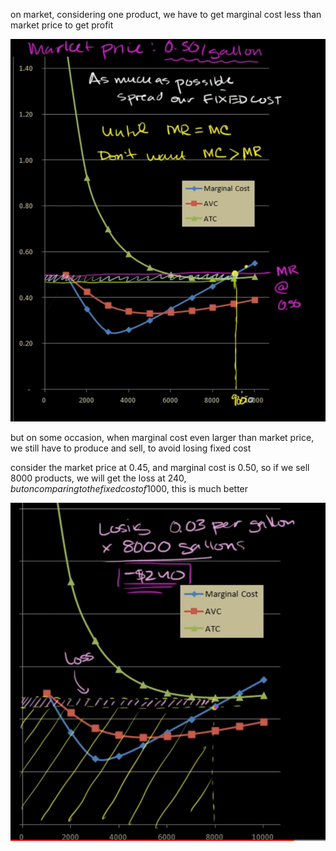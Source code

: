 on market, considering one product, we have to get marginal cost less than market price to get profit

![](2023-03-23-20-38-28.png)

but on some occasion, when marginal cost even larger than market price, we still have to produce and sell, to avoid losing fixed cost

consider the market price at 0.45, and marginal cost is 0.50, so if we sell 8000 products, we will get the loss at 240$, but on comparing to the fixed cost of 1000$, this is much better

![](2023-03-23-20-41-16.png)